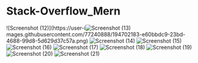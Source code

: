 # Stack-Overflow_Mern
![Screenshot (12)](https://user-i![Screenshot (13)](https://user-images.githubusercontent.com/77240888/194702194-3afe678b-dfc7-45d9-9f44-9e7680932e3d.png)
mages.githubusercontent.com/77240888/194702183-e60bbdc9-23bd-4688-99d8-5d629d37c57a.png)
![Screenshot (14)](https://user-images.githubusercontent.com/77240888/194702228-8da6ea8a-5e49-4e59-9ee0-c683296b9546.png)
![Screenshot (15)](https://user-images.githubusercontent.com/77240888/194702235-e1e0dcfb-d73c-4879-8615-bfec3570a549.png)
![Screenshot (16)](https://user-images.githubusercontent.com/77240888/194702238-6062cdd8-f4d8-4563-b91f-45e05f963e63.png)
![Screenshot (17)](https://user-images.githubusercontent.com/77240888/194702240-30775ff3-5afb-42fb-8cbe-6f6cbf02fdad.png)
![Screenshot (18)](https://user-images.githubusercontent.com/77240888/194702307-2a4407b3-d59b-4577-bf09-bbc531d19c38.png)
![Screenshot (19)](https://user-images.githubusercontent.com/77240888/194702314-5fe5c2eb-3a3f-45e8-85f9-b50510a151e6.png)
![Screenshot (20)](https://user-images.githubusercontent.com/77240888/194702319-3b63e60e-7dbf-47d3-b0fa-3260bb4d20b9.png)
![Screenshot (21)](https://user-images.githubusercontent.com/77240888/194702324-217d7141-f3dd-4540-8af1-d7aa16d68c67.png)


